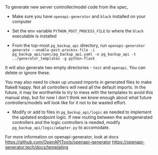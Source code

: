 To generate new server controller/model code from the spec,

- Make sure you have `openapi-generator` and `black` installed on your computer

- Set the env variable `PYTHON_POST_PROCESS_FILE` to where the `black` executable is installed

- From the top-most `pg_backup_api` directory, run
`openapi-generator generate --enable-post-process-file -i pg_backup_api/spec/pg_backup_api.yaml -o pg_backup_api -t ../generator_templates -g python-flask`

It will also generate two empty directories - `test` and `openapi`. You can delete or ignore these.

You may also need to clean up unused imports in generated files to make flake8 happy. Not all controllers will need all the default imports. In the future, it may be worthwhile to try to mess with the templates to avoid this manual step, but for now I don't think we know enough about what future controllers/models will look like for it not to be wasted effort.

- Modify or add to files in `pg_backup_api/logic` as needed to implement the updated endpoint logic.
If new routing between the autogenerated controllers and the logic controllers is needed, modify 
`pg_backup_api/logic/adapter.py` to accomodate.



For more information on openapi-generator, look at docs
https://github.com/OpenAPITools/openapi-generator
https://openapi-generator.tech/docs/templating
